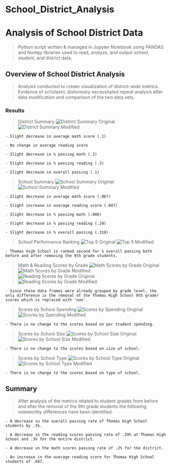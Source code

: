 # School_District_Analysis
# Analysis of School District Data
> Python script written & managed in Jupyter Notebook using PANDAS and Numpy libraries used to read, analyze, and output school, student, and district data. 

## Overview of School District Analysis
> Analysis conducted to create visualization of district-wide metrics. Evidence of scholastic dishonesty necessitated repeat analysis after data modification and comparison of the two data sets. 

### Results
> District Summary
![District Summary Original](Resources/district_anal1.png)
![District Summary Modified](Resources/district_anal2.png)

    - Slight decrease in average math score (.1)
    
    - No change in average reading score
    
    - Slight decrease in % passing math (.2)
    
    - Slight decrease in % passing reading (.3)
    
    - Slight decrease in overall passing (.1)

> School Summary
![School Summary Original](Resources/per_school1.png)
![School Summary Modified](Resources/per_school2.png)

    - Slight decrease in average math score (.067)
    
    - Slight increase in average reading score (.047)
    
    - Slight decrease in % passing math (.086)
    
    - Slight decrease in % passing reading (.29)
    
    - Slight decrease in % overall passing (.318)

> School Performance Ranking
![Top 5 Original](Resources/top_five1.png)
![Top 5 Modified](Resources/top_five2.png)

    - Thomas High School is ranked second for % overall passing both before and after removing the 9th grade students. 

> Math & Reading Scores by Grade
![Math Scores by Grade Original](Resources/mathByGrade1.png)
![Math Scores by Grade Modified](Resources/mathByGrade2.png)
![Reading Scores by Grade Original](Resources/readingByGrade1.png)
![Reading Scores by Grade Modified](Resources/readingByGrade2.png)

    - Since these data frames were already grouped by grade level, the only difference is the removal of the Thomas High School 9th grader scores which is replaced with 'nan'.

> Scores by School Spending
![Scores by Spending Original](Resources/spend1.png)
![Scores by Spending Modified](Resources/spend2.png)

    - There is no change to the scores based on per student spending.

> Scores by School Size
![Scores by School Size Original](Resources/size1.png)
![Scores by School Size Modified](Resources/size2.png)

    - There is no change to the scores based on size of school.

> Scores by School Type
![Scores by School Type Original](Resources/type1.png)
![Scores by School Type Modified](Resources/type2.png)

    - There is no change to the scores based on type of school. 

## Summary
> After analysis of the metrics related to student grades from before and after the removal of the 9th grade students the following noteworthy differences have been identified:

    - A decrease in the overall passing rate of Thomas High School students by .3%.
    
    - A decrease in the reading scores passing rate of .29% at Thomas High School and .3% for the entire district. 
    
    - A decrease in the math scores passing rate of .2% for the district. 
    
    - An increase in the average reading score for Thomas High School students of .047. 
